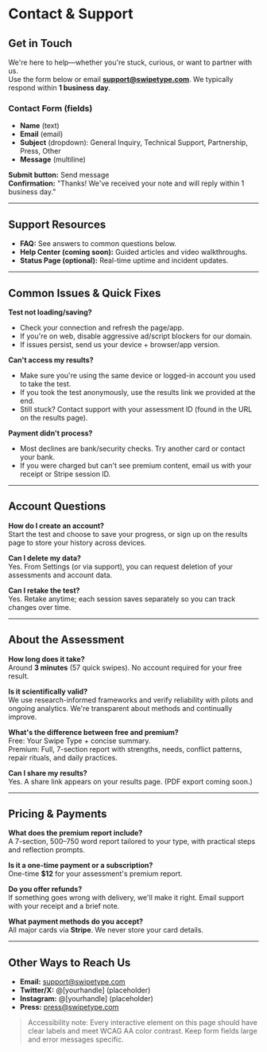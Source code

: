 # Contact & Support

## Get in Touch
We're here to help—whether you're stuck, curious, or want to partner with us.  
Use the form below or email **support@swipetype.com**. We typically respond within **1 business day**.

### Contact Form (fields)
- **Name** (text)  
- **Email** (email)  
- **Subject** (dropdown): General Inquiry, Technical Support, Partnership, Press, Other  
- **Message** (multiline)

**Submit button:** Send message  
**Confirmation:** "Thanks! We've received your note and will reply within 1 business day."

---

## Support Resources
- **FAQ:** See answers to common questions below.  
- **Help Center (coming soon):** Guided articles and video walkthroughs.  
- **Status Page (optional):** Real-time uptime and incident updates.

---

## Common Issues & Quick Fixes

**Test not loading/saving?**  
- Check your connection and refresh the page/app.  
- If you're on web, disable aggressive ad/script blockers for our domain.  
- If issues persist, send us your device + browser/app version.

**Can't access my results?**  
- Make sure you're using the same device or logged-in account you used to take the test.  
- If you took the test anonymously, use the results link we provided at the end.  
- Still stuck? Contact support with your assessment ID (found in the URL on the results page).

**Payment didn't process?**  
- Most declines are bank/security checks. Try another card or contact your bank.  
- If you were charged but can't see premium content, email us with your receipt or Stripe session ID.

---

## Account Questions

**How do I create an account?**  
Start the test and choose to save your progress, or sign up on the results page to store your history across devices.

**Can I delete my data?**  
Yes. From Settings (or via support), you can request deletion of your assessments and account data.

**Can I retake the test?**  
Yes. Retake anytime; each session saves separately so you can track changes over time.

---

## About the Assessment

**How long does it take?**  
Around **3 minutes** (57 quick swipes). No account required for your free result.

**Is it scientifically valid?**  
We use research-informed frameworks and verify reliability with pilots and ongoing analytics. We're transparent about methods and continually improve.

**What's the difference between free and premium?**  
Free: Your Swipe Type + concise summary.  
Premium: Full, 7-section report with strengths, needs, conflict patterns, repair rituals, and daily practices.

**Can I share my results?**  
Yes. A share link appears on your results page. (PDF export coming soon.)

---

## Pricing & Payments

**What does the premium report include?**  
A 7-section, 500–750 word report tailored to your type, with practical steps and reflection prompts.

**Is it a one-time payment or a subscription?**  
One-time **$12** for your assessment's premium report.

**Do you offer refunds?**  
If something goes wrong with delivery, we'll make it right. Email support with your receipt and a brief note.

**What payment methods do you accept?**  
All major cards via **Stripe**. We never store your card details.

---

## Other Ways to Reach Us
- **Email:** support@swipetype.com  
- **Twitter/X:** @[yourhandle] (placeholder)  
- **Instagram:** @[yourhandle] (placeholder)  
- **Press:** press@swipetype.com

> Accessibility note: Every interactive element on this page should have clear labels and meet WCAG AA color contrast. Keep form fields large and error messages specific.




